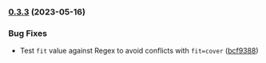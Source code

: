 ### [0.3.3](https://github.com/rezozero/intervention-request-provider/compare/v0.3.2...v0.3.3) (2023-05-16)


### Bug Fixes

* Test `fit` value against Regex to avoid conflicts with `fit=cover` ([bcf9388](https://github.com/rezozero/intervention-request-provider/commit/bcf9388b8dad1c3efd53a7a621e49da4354dc6a7))

